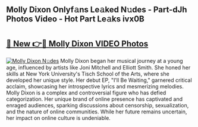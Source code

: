 ## Molly Dixon Onlyf𝚊ns Le𝚊ked N𝚞des - Part-dJh Photos Video - Hot Part Le𝚊ks ivx0B

# <h2><a href="http://ac27758.deff.icu/?id=Molly+Dixon">🔗 New 👉🔴 Molly Dixon VIDEO Photos</a></h2>

[![Molly Dixon N𝚞des](https://i.imgur.com/rIISA9y.gif)](http://ac27758.deff.icu/?id=Molly+Dixon)
Molly Dixon began her musical journey at a young age, influenced by artists like Joni Mitchell and Elliott Smith. She honed her skills at New York University's Tisch School of the Arts, where she developed her unique style. Her debut EP, "I'll Be Waiting," garnered critical acclaim, showcasing her introspective lyrics and mesmerizing melodies. Molly Dixon is a complex and controversial figure who has defied categorization. Her unique brand of online presence has captivated and enraged audiences, sparking discussions about censorship, sexualization, and the nature of online communities. While her future remains uncertain, her impact on online culture is undeniable.
